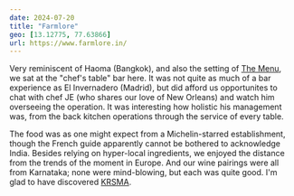```yaml
---
date: 2024-07-20
title: "Farmlore"
geo: [13.12775, 77.63866]
url: https://www.farmlore.in/
---
```


Very reminiscent of Haoma (Bangkok), and also the setting of [The Menu](https://trakt.tv/movies/the-menu-2022), we sat at the "chef's table" bar here. It was not quite as much of a bar experience as El Invernadero (Madrid), but did afford us opportunites to chat with chef JE (who shares our love of New Orleans) and watch him overseeing the operation. It was interesting how holistic his management was, from the back kitchen operations through the service of every table.

The food was as one might expect from a Michelin-starred establishment, though the French guide apparently cannot be bothered to acknowledge India. Besides relying on hyper-local ingredients, we enjoyed the distance from the trends of the moment in Europe. And our wine pairings were all from Karnataka; none were mind-blowing, but each was quite good. I'm glad to have discovered [KRSMA](https://www.krsmaestates.com).
